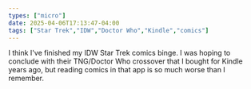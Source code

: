 ```yaml
---
types: ["micro"]
date: 2025-04-06T17:13:47-04:00
tags: ["Star Trek","IDW","Doctor Who","Kindle","comics"]
---
```

I think I've finished my IDW Star Trek comics binge. I was hoping to conclude with their TNG/Doctor Who crossover that I bought for Kindle years ago, but reading comics in that app is so much worse than I remember.